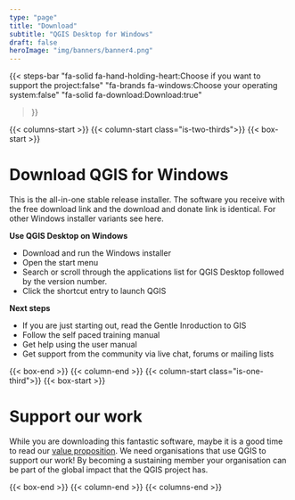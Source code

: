 ```yaml
---
type: "page"
title: "Download"
subtitle: "QGIS Desktop for Windows"
draft: false
heroImage: "img/banners/banner4.png"
---
```


{{< steps-bar 
    "fa-solid fa-hand-holding-heart:Choose if you want to support the project:false"
    "fa-brands fa-windows:Choose your operating system:false"
    "fa-solid fa-download:Download:true"
 >}}

{{< columns-start >}}
{{< column-start class="is-two-thirds">}}
{{< box-start >}}

# Download QGIS for Windows

This is the all-in-one stable release installer. The software you receive with the free download link and the download and donate link is identical. For other Windows installer variants see here.

**Use QGIS Desktop on Windows**

- Download and run the Windows installer
- Open the start menu
- Search or scroll through the applications list for QGIS Desktop followed by the version number.
- Click the shortcut entry to launch QGIS

**Next steps**

- If you are just starting out, read the Gentle Inroduction to GIS
- Follow the self paced training manual
- Get help using the user manual 
- Get support from the community via live chat, forums or mailing lists

{{< box-end >}}
{{< column-end >}}
{{< column-start class="is-one-third">}}
{{< box-start >}}

# Support our work

While you are downloading this fantastic software, maybe it is a good time to read our
[value proposition](value-proposition.md). We need organisations that use QGIS to support
our work! By becoming a sustaining member your organisation can be part of the global
impact that the QGIS project has.

{{< box-end >}}
{{< column-end >}}
{{< columns-end >}}

